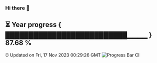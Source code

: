 ### Hi there 👋
⏳ Year progress { ██████████████████████████▁▁▁▁ } 87.68 %
---
⏰ Updated on Fri, 17 Nov 2023 00:29:26 GMT
![Progress Bar CI](https://github.com/Moyi321/Moyi321/workflows/Progress%20Bar%20CI/badge.svg)

